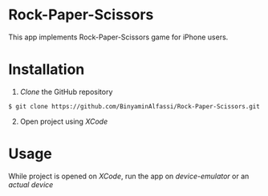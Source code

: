 # Rock-Paper-Scissors
This app implements Rock-Paper-Scissors game for iPhone users.


# Installation
1) _Clone_ the GitHub repository

`$ git clone https://github.com/BinyaminAlfassi/Rock-Paper-Scissors.git`

2) Open project using _XCode_

# Usage
While project is opened on _XCode_, run the app on _device-emulator_ or an _actual device_


